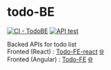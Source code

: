 # todo-BE

[![CI - TodoBE](https://github.com/dipankr/todo-BE/actions/workflows/maven.yml/badge.svg)](https://github.com/dipankr/todo-BE/actions/workflows/maven.yml)
[![API test](https://github.com/dipankr/todo-BE/actions/workflows/postmanCLI.yml/badge.svg)](https://github.com/dipankr/todo-BE/actions/workflows/postmanCLI.yml)

Backed APIs for todo list </br>
Fronted (React) : [Todo-FE-react](https://github.com/dipankr/todo-FE-react) [🌐](https://dipankr.github.io/todo-fe-react/)  <br/>
Fronted (Angular) : [Todo-FE](https://github.com/dipankr/todo-FE) [🌐](https://dipankr.github.io/todo-FE/)
